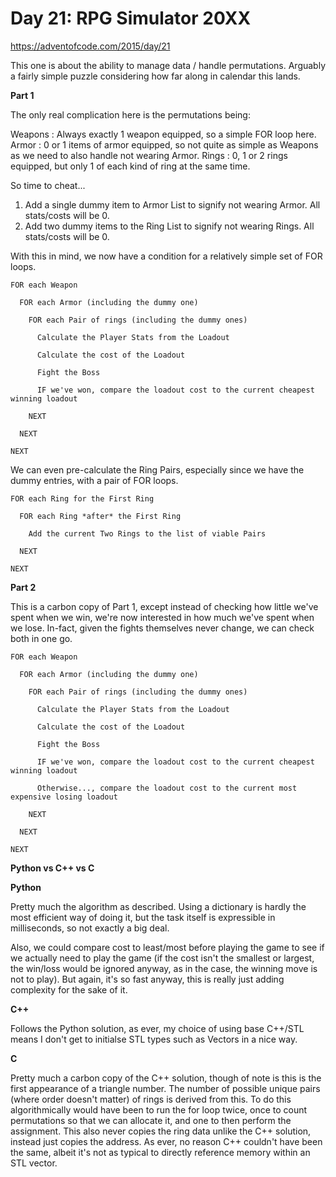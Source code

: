 # Day 21: RPG Simulator 20XX

https://adventofcode.com/2015/day/21

This one is about the ability to manage data / handle permutations.  Arguably a fairly simple puzzle considering how far along in calendar this lands.

**Part 1**

The only real complication here is the permutations being:

Weapons : Always exactly 1 weapon equipped, so a simple FOR loop here.
Armor   : 0 or 1 items of armor equipped, so not quite as simple as Weapons as we need to also handle not wearing Armor.
Rings   : 0, 1 or 2 rings equipped, but only 1 of each kind of ring at the same time.

So time to cheat...

1.  Add a single dummy item to Armor List to signify not wearing Armor.  All stats/costs will be 0.
2.  Add two dummy items to the Ring List to signify not wearing Rings.  All stats/costs will be 0.

With this in mind, we now have a condition for a relatively simple set of FOR loops.

    FOR each Weapon
    
      FOR each Armor (including the dummy one)
      
        FOR each Pair of rings (including the dummy ones)
        
          Calculate the Player Stats from the Loadout

          Calculate the cost of the Loadout

          Fight the Boss

          IF we've won, compare the loadout cost to the current cheapest winning loadout

        NEXT

      NEXT

    NEXT

We can even pre-calculate the Ring Pairs, especially since we have the dummy entries, with a pair of FOR loops.

    FOR each Ring for the First Ring
    
      FOR each Ring *after* the First Ring

        Add the current Two Rings to the list of viable Pairs

      NEXT

    NEXT

**Part 2**

This is a carbon copy of Part 1, except instead of checking how little we've spent when we win, we're now interested in how much we've spent when we lose.  In-fact, given the fights themselves never change, we can check both in one go.


    FOR each Weapon
    
      FOR each Armor (including the dummy one)
      
        FOR each Pair of rings (including the dummy ones)
        
          Calculate the Player Stats from the Loadout

          Calculate the cost of the Loadout

          Fight the Boss

          IF we've won, compare the loadout cost to the current cheapest winning loadout

          Otherwise..., compare the loadout cost to the current most expensive losing loadout

        NEXT

      NEXT

    NEXT

**Python vs C++ vs C**

**Python**

Pretty much the algorithm as described.  Using a dictionary is hardly the most efficient way of doing it, but the task itself is expressible in milliseconds, so not exactly a big deal.

Also, we could compare cost to least/most before playing the game to see if we actually need to play the game (if the cost isn't the smallest or largest, the win/loss would be ignored anyway, as in the case, the winning move is not to play).  But again, it's so fast anyway, this is really just adding complexity for the sake of it.

**C++**

Follows the Python solution, as ever, my choice of using base C++/STL means I don't get to initialse STL types such as Vectors in a nice way.

**C**

Pretty much a carbon copy of the C++ solution, though of note is this is the first appearance of a triangle number.  The number of possible unique pairs (where order doesn't matter) of rings is derived from this.  To do this algorithmically would have been to run the for loop twice, once to count permutations so that we can allocate it, and one to then perform the assignment.  This also never copies the ring data unlike the C++ solution, instead just copies the address.  As ever, no reason C++ couldn't have been the same, albeit it's not as typical to directly reference memory within an STL vector.
